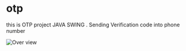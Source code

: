 # otp
this is OTP project JAVA SWING . Sending Verification code into phone number

![Over view](/https://github.com/Tusbahle/otp/blob/main/Capture1.PNG?raw=true "Image 1")
